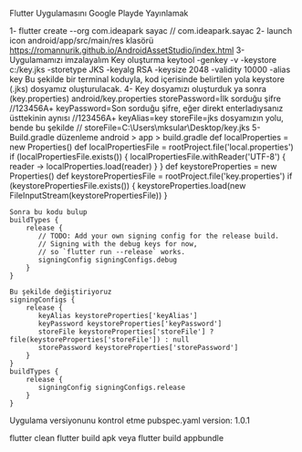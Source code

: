 Flutter Uygulamasını Google Playde Yayınlamak

1- flutter create --org com.ideapark sayac
   // com.ideapark.sayac
2- launch icon android/app/src/main/res klasörü
   https://romannurik.github.io/AndroidAssetStudio/index.html
3- Uygulamamızı imzalayalım
   Key oluşturma
	keytool -genkey -v -keystore c:/key.jks -storetype JKS -keyalg RSA -keysize 2048 -validity 10000 -alias key
	Bu şekilde bir terminal koduyla, kod içerisinde belirtilen yola keystore (.jks) dosyamız oluşturulacak.
4- Key dosyamızı oluşturduk ya sonra (key.properties)
   android/key.properties
	storePassword=İlk sorduğu şifre //123456A+
	keyPassword=Son sorduğu şifre, eğer direkt enterladıysanız üsttekinin aynısı
	//123456A+
	keyAlias=key
	storeFile=jks dosyamızın yolu, bende bu şekilde
	// storeFile=C:\\Users\\mksular\\Desktop/key.jks
5- Build.gradle düzenleme
   android > app > build.gradle
	def localProperties = new Properties()
	def localPropertiesFile = rootProject.file('local.properties')
	if (localPropertiesFile.exists()) {
    	localPropertiesFile.withReader('UTF-8') { reader ->
        localProperties.load(reader)
    	}
	}
	def keystoreProperties = new Properties()
	def keystorePropertiesFile = rootProject.file('key.properties')
	if (keystorePropertiesFile.exists()) {
    	keystoreProperties.load(new FileInputStream(keystorePropertiesFile))
	}

    Sonra bu kodu bulup
	buildTypes {
       	release {
           // TODO: Add your own signing config for the release build.
           // Signing with the debug keys for now,
           // so `flutter run --release` works.
           signingConfig signingConfigs.debug
       	}
   	}

    Bu şekilde değiştiriyoruz
	signingConfigs {
       	release {
           keyAlias keystoreProperties['keyAlias']
           keyPassword keystoreProperties['keyPassword']
           storeFile keystoreProperties['storeFile'] ? file(keystoreProperties['storeFile']) : null
           storePassword keystoreProperties['storePassword']
       	}
   	}
   	buildTypes {
       	release {
           signingConfig signingConfigs.release
       	}
   	}

Uygulama versiyonunu kontrol etme
pubspec.yaml
version: 1.0.1

flutter clean
flutter build apk veya flutter build appbundle




	
